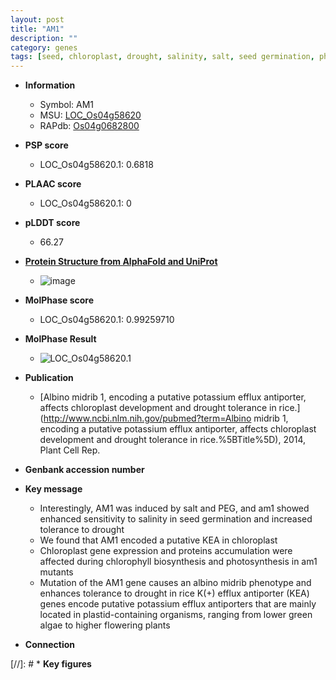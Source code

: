 ```yaml
---
layout: post
title: "AM1"
description: ""
category: genes
tags: [seed, chloroplast, drought, salinity, salt, seed germination, photosynthesis, tolerance, potassium]
---
```


* **Information**  
    + Symbol: AM1  
    + MSU: [LOC_Os04g58620](http://rice.plantbiology.msu.edu/cgi-bin/ORF_infopage.cgi?orf=LOC_Os04g58620)  
    + RAPdb: [Os04g0682800](http://rapdb.dna.affrc.go.jp/viewer/gbrowse_details/irgsp1?name=Os04g0682800)  

* **PSP score**  
    + LOC_Os04g58620.1: 0.6818 

* **PLAAC score**  
    + LOC_Os04g58620.1: 0 

* **pLDDT score**
    + 66.27

* **[Protein Structure from AlphaFold and UniProt](https://www.uniprot.org/uniprotkb/Q7XPW1/entry#structure)**
    + ![image](https://ricepsp.github.io/images/Q7/AF-Q7XPW1-F1.png)

* **MolPhase score**
    + LOC_Os04g58620.1: 0.99259710

* **MolPhase Result**
    + ![LOC_Os04g58620.1](https://304243504.github.io/Pictures/LOC_Os04g/LOC_Os04g58620.1.png)

* **Publication**  
    + [Albino midrib 1, encoding a putative potassium efflux antiporter, affects chloroplast development and drought tolerance in rice.](http://www.ncbi.nlm.nih.gov/pubmed?term=Albino midrib 1, encoding a putative potassium efflux antiporter, affects chloroplast development and drought tolerance in rice.%5BTitle%5D), 2014, Plant Cell Rep.

* **Genbank accession number**  

* **Key message**  
    + Interestingly, AM1 was induced by salt and PEG, and am1 showed enhanced sensitivity to salinity in seed germination and increased tolerance to drought
    + We found that AM1 encoded a putative KEA in chloroplast
    + Chloroplast gene expression and proteins accumulation were affected during chlorophyll biosynthesis and photosynthesis in am1 mutants
    + Mutation of the AM1 gene causes an albino midrib phenotype and enhances tolerance to drought in rice K(+) efflux antiporter (KEA) genes encode putative potassium efflux antiporters that are mainly located in plastid-containing organisms, ranging from lower green algae to higher flowering plants

* **Connection**  

[//]: # * **Key figures**  


